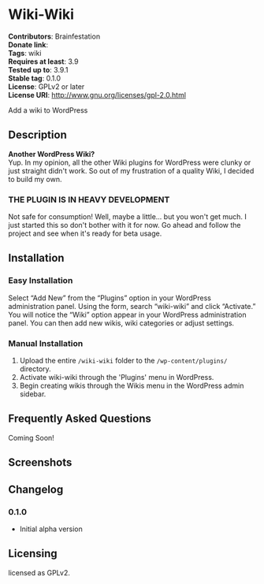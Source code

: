 # Wiki-Wiki
**Contributors**: Brainfestation  
**Donate link**:  
**Tags**: wiki  
**Requires at least**: 3.9  
**Tested up to**: 3.9.1  
**Stable tag**: 0.1.0  
**License**: GPLv2 or later  
**License URI**: http://www.gnu.org/licenses/gpl-2.0.html  

Add a wiki to WordPress

## Description

**Another WordPress Wiki?**  
Yup. In my opinion, all the other Wiki plugins for WordPress were clunky or just straight didn't work. So out of my frustration of a quality Wiki, I decided to build my own.

### THE PLUGIN IS IN HEAVY DEVELOPMENT
Not safe for consumption! Well, maybe a little... but you won't get much. I just started this so don't bother with it for now. Go ahead and follow the project and see when it's ready for beta usage.

## Installation

### Easy Installation

Select “Add New” from the “Plugins” option in your WordPress administration panel.
Using the form, search “wiki-wiki” and click “Activate.”
You will notice the “Wiki” option appear in your WordPress administration panel.
You can then add new wikis, wiki categories or adjust settings.

### Manual Installation

1. Upload the entire `/wiki-wiki` folder to the `/wp-content/plugins/` directory.
1. Activate wiki-wiki through the 'Plugins' menu in WordPress.
1. Begin creating wikis through the Wikis menu in the WordPress admin sidebar.

## Frequently Asked Questions

Coming Soon!

## Screenshots


## Changelog

### 0.1.0

* Initial alpha version

## Licensing

licensed as GPLv2.